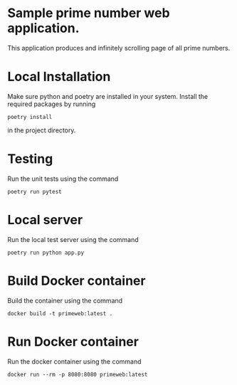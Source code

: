 # Sample prime number web application.

This application produces and infinitely scrolling page of all prime numbers.

# Local Installation

Make sure python and poetry are installed in your system. Install the
required packages by running

```
poetry install
```

in the project directory.

# Testing

Run the unit tests using the command

```
poetry run pytest
```

# Local server

Run the local test server using the command

```
poetry run python app.py
```

# Build Docker container

Build the container using the command

```
docker build -t primeweb:latest .
```

# Run Docker container

Run the docker container using the command

```
docker run --rm -p 8080:8080 primeweb:latest
```
